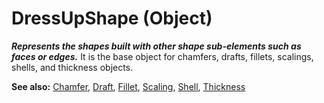 # DressUpShape (Object)

**_Represents the shapes built with other shape sub-elements such as faces or edges._**
It is the base object for chamfers, drafts, fillets, scalings, shells, and thickness objects.

**See also:**      [Chamfer](../PartInterfaces/interface_Chamfer_10690.md), [Draft](../PartInterfaces/interface_Draft_5635.md), [Fillet](../PartInterfaces/interface_Fillet_8122.md), [Scaling](../PartInterfaces/interface_Scaling_10755.md), [Shell](../PartInterfaces/interface_Shell_5652.md), [Thickness](../PartInterfaces/interface_Thickness_18180.md)